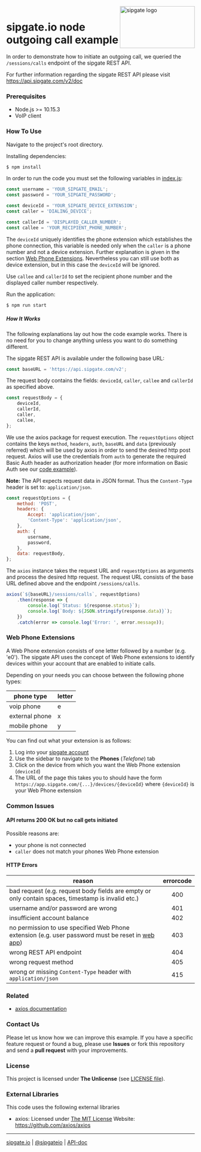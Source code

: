 <img src="https://www.sipgatedesign.com/wp-content/uploads/wort-bildmarke_positiv_2x.jpg" alt="sipgate logo" title="sipgate" align="right" height="112" width="200"/>

# sipgate.io node outgoing call example

In order to demonstrate how to initiate an outgoing call, we queried the `/sessions/calls` endpoint of the sipgate REST API.

For further information regarding the sipgate REST API please visit https://api.sipgate.com/v2/doc

### Prerequisites

- Node.js >= 10.15.3
- VoIP client

### How To Use

Navigate to the project's root directory.

Installing dependencies:

```bash
$ npm install
```

In order to run the code you must set the following variables in [index.js](./index.js):

```javascript
const username = 'YOUR_SIPGATE_EMAIL';
const password = 'YOUR_SIPGATE_PASSWORD';

const deviceId = 'YOUR_SIPGATE_DEVICE_EXTENSION';
const caller = 'DIALING_DEVICE';

const callerId = 'DISPLAYED_CALLER_NUMBER';
const callee = 'YOUR_RECIPIENT_PHONE_NUMBER';
```

The `deviceId` uniquely identifies the phone extension which establishes the phone connection,
this variable is needed only when the `caller` is a phone number and not a device extension. Further explanation is given in the section [Web Phone Extensions](#web-phone-extensions). Nevertheless you can still use both as device extension, but in this case the `deviceId` will be ignored.

Use `callee` and `callerId` to set the recipient phone number and the displayed caller number respectively.

Run the application:

```bash
$ npm run start
```

##### How It Works

The following explanations lay out how the code example works. There is no need for you to change anything unless you want to do something different.

The sipgate REST API is available under the following base URL:

```javascript
const baseURL = 'https://api.sipgate.com/v2';
```

The request body contains the fields: `deviceId`, `caller`, `callee` and `callerId` as specified above.

```javascript
const requestBody = {
	deviceId,
	callerId,
	caller,
	callee,
};
```

We use the axios package for request execution. The
`requestOptions` object contains the keys `method`, `headers`, `auth`, `baseURL` and `data` (previously referred) which will be used by axios in order to send the desired http post request. Axios will use the credentials from `auth` to generate the required Basic Auth header as authorization header (for more information on Basic Auth see our [code example](https://github.com/sipgate/sipgateio-basicauth-node)).

**Note:** The API expects request data in JSON format. Thus the `Content-Type` header is set to: `application/json`.

```javascript
const requestOptions = {
	method: 'POST',
	headers: {
		Accept: 'application/json',
		'Content-Type': 'application/json',
	},
	auth: {
		username,
		password,
	},
	data: requestBody,
};
```

The `axios` instance takes the request URL and `requestOptions` as arguments and process the desired http request. The request URL consists of the base URL defined above and the endpoint `/sessions/calls`.

```javascript
axios(`${baseURL}/sessions/calls`, requestOptions)
	.then(response => {
		console.log(`Status: ${response.status}`);
		console.log(`Body: ${JSON.stringify(response.data)}`);
	})
	.catch(error => console.log('Error: ', error.message));
```

### Web Phone Extensions

A Web Phone extension consists of one letter followed by a number (e.g. 'e0'). The sipgate API uses the concept of Web Phone extensions to identify devices within your account that are enabled to initiate calls.

Depending on your needs you can choose between the following phone types:

| phone type     | letter |
| -------------- | ------ |
| voip phone     | e      |
| external phone | x      |
| mobile phone   | y      |

You can find out what your extension is as follows:

1. Log into your [sipgate account](https://app.sipgate.com/login)
2. Use the sidebar to navigate to the **Phones** (_Telefone_) tab
3. Click on the device from which you want the Web Phone extension (`deviceId`)
4. The URL of the page this takes you to should have the form `https://app.sipgate.com/{...}/devices/{deviceId}` where `{deviceId}` is your Web Phone extension

### Common Issues

#### API returns 200 OK but no call gets initiated

Possible reasons are:

- your phone is not connected
- `caller` does not match your phones Web Phone extension

#### HTTP Errors

| reason                                                                                                                                              | errorcode |
| --------------------------------------------------------------------------------------------------------------------------------------------------- | :-------: |
| bad request (e.g. request body fields are empty or only contain spaces, timestamp is invalid etc.)                                                  |    400    |
| username and/or password are wrong                                                                                                                  |    401    |
| insufficient account balance                                                                                                                        |    402    |
| no permission to use specified Web Phone extension (e.g. user password must be reset in [web app](https://app.sipgate.com/login))                   |    403    |
| wrong REST API endpoint                                                                                                                             |    404    |
| wrong request method                                                                                                                                |    405    |
| wrong or missing `Content-Type` header with `application/json`                                                                                      |    415    |

### Related

- [axios documentation](https://www.npmjs.com/package/axios)

### Contact Us

Please let us know how we can improve this example.
If you have a specific feature request or found a bug, please use **Issues** or fork this repository and send a **pull request** with your improvements.

### License

This project is licensed under **The Unlicense** (see [LICENSE file](./LICENSE)).

### External Libraries

This code uses the following external libraries

- axios:
  Licensed under [The MIT License](https://opensource.org/licenses/MIT)
  Website: https://github.com/axios/axios

---

[sipgate.io](https://www.sipgate.io) | [@sipgateio](https://twitter.com/sipgateio) | [API-doc](https://api.sipgate.com/v2/doc)
